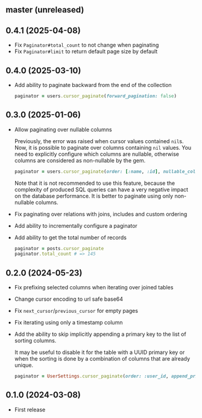 ## master (unreleased)

## 0.4.1 (2025-04-08)

- Fix `Paginator#total_count` to not change when paginating
- Fix `Paginator#limit` to return default page size by default

## 0.4.0 (2025-03-10)

- Add ability to paginate backward from the end of the collection

    ```ruby
    paginator = users.cursor_paginate(forward_pagination: false)
    ```

## 0.3.0 (2025-01-06)

- Allow paginating over nullable columns

    Previously, the error was raised when cursor values contained `nil`s. Now, it is possible to paginate
    over columns containing `nil` values. You need to explicitly configure which columns are nullable,
    otherwise columns are considered as non-nullable by the gem.

    ```ruby
    paginator = users.cursor_paginate(order: [:name, :id], nullable_columns: [:name])
    ```

    Note that it is not recommended to use this feature, because the complexity of produced SQL queries can have
    a very negative impact on the database performance. It is better to paginate using only non-nullable columns.

- Fix paginating over relations with joins, includes and custom ordering
- Add ability to incrementally configure a paginator

- Add ability to get the total number of records

    ```ruby
    paginator = posts.cursor_paginate
    paginator.total_count # => 145
    ```

## 0.2.0 (2024-05-23)

- Fix prefixing selected columns when iterating over joined tables
- Change cursor encoding to url safe base64
- Fix `next_cursor`/`previous_cursor` for empty pages
- Fix iterating using only a timestamp column

- Add the ability to skip implicitly appending a primary key to the list of sorting columns.

    It may be useful to disable it for the table with a UUID primary key or when the sorting
    is done by a combination of columns that are already unique.

    ```ruby
    paginator = UserSettings.cursor_paginate(order: :user_id, append_primary_key: false)
    ```

## 0.1.0 (2024-03-08)

- First release
